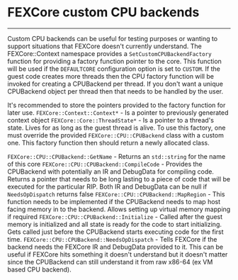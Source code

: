 # FEXCore custom CPU backends
---
Custom CPU backends can be useful for testing purposes or wanting to support situations that FEXCore doesn't currently understand.
The FEXCore::Context namespace provides a `SetCustomCPUBackendFactory` function for providing a factory function pointer to the core. This function will be used if the `DEFAULTCORE` configuration option is set to `CUSTOM`.
If the guest code creates more threads then the CPU factory function will be invoked for creating a CPUBackend per thread. If you don't want a unique CPUBackend object per thread then that needs to be handled by the user.

It's recommended to store the pointers provided to the factory function for later use.
`FEXCore::Context::Context*` - Is a pointer to previously generated context object
`FEXCore::Core::ThreadState*` - Is a pointer to a thread's state. Lives for as long as the guest thread is alive.
To use this factory, one must override the provided `FEXCore::CPU::CPUBackend` class with a custom one. This factory function then should return a newly allocated class.

`FEXCore::CPU::CPUBackend::GetName` - Returns an `std::string` for the name of this core
`FEXCore::CPU::CPUBackend::CompileCode` - Provides the CPUBackend with potentially an IR and DebugData for compiling code. Returns a pointer that needs to be long lasting to a piece of code that will be executed for the particular RIP.
Both IR and DebugData can be null if `NeedsOpDispatch` returns false
`FEXCore::CPU::CPUBackend::MapRegion` - This function needs to be implemented if the CPUBackend needs to map host facing memory in to the backend. Allows setting up virtual memory mapping if required
`FEXCore::CPU::CPUBackend::Initialize` - Called after the guest memory is initialized and all state is ready for the code to start initializing. Gets called just before the CPUBackend starts executing code for the first time.
`FEXCore::CPU::CPUBackend::NeedsOpDispatch` - Tells FEXCore if the backend needs the FEXCore IR and DebugData provided to it. This can be useful if FEXCore hits something it doesn't understand but it doesn't matter since the CPUBackend can still understand it from raw x86-64 (ex VM based CPU backend).
